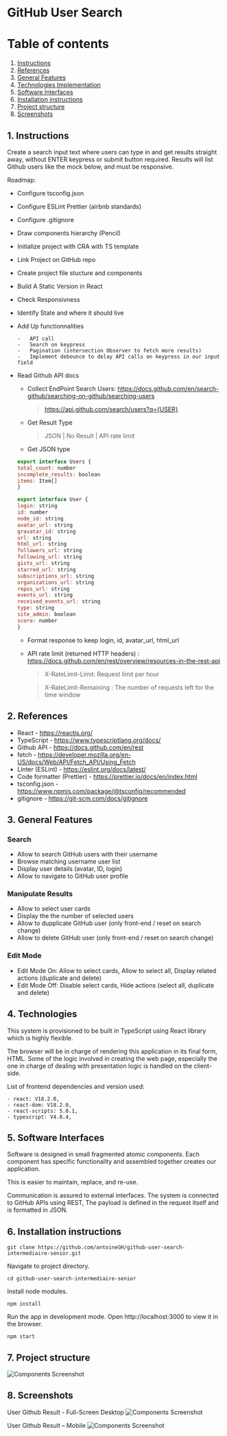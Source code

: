 # GitHub User Search

# Table of contents

1. [Instructions](#instructions)
2. [References](#references)
3. [General Features](#features)
4. [Technologies Implementation](#tech)
5. [Software Interfaces](#soft-interfaces)
6. [Installation instructions](#installation)
7. [Project structure](#structure)
8. [Screenshots](#screenshots)

## 1. Instructions<a name="instructions"></a>

Create a search input text where users can type in and get results straight away, without ENTER keypress or submit button required. Results will list Github users like the mock below, and must be responsive.

Roadmap:

-   Configure tsconfig.json
-   Configure ESLint Prettier (airbnb standards)
-   Configure .gitignore
-   Draw components hierarchy (Pencil)
-   Initialize project with CRA with TS template
-   Link Project on GitHub repo
-   Create project file stucture and components
-   Build A Static Version in React
-   Check Responsivness
-   Identify State and where it should live
-   Add Up functionnalities

        -   API call
        -   Search on keypress
        -   Pagination (intersection Observer to fetch more results)
        -   Implement debounce to delay API calls on keypress in our input field

-   Read Github API docs

    -   Collect EndPoint Search Users: https://docs.github.com/en/search-github/searching-on-github/searching-users
        > https://api.github.com/search/users?q={USER}
    -   Get Result Type

        > JSON | No Result | API rate limit

    -   Get JSON type

    ```Javascript
    export interface Users {
    total_count: number
    incomplete_results: boolean
    items: Item[]
    }

    export interface User {
    login: string
    id: number
    node_id: string
    avatar_url: string
    gravatar_id: string
    url: string
    html_url: string
    followers_url: string
    following_url: string
    gists_url: string
    starred_url: string
    subscriptions_url: string
    organizations_url: string
    repos_url: string
    events_url: string
    received_events_url: string
    type: string
    site_admin: boolean
    score: number
    }
    ```

    -   Format response to keep login, id, avatar_url, html_url

    -   API rate limit (returned HTTP headers) : https://docs.github.com/en/rest/overview/resources-in-the-rest-api

        > X-RateLimit-Limit: Request limit per hour

        > X-RateLimit-Remaining : The number of requests left for the time window

## 2. References<a name="references"></a>

-   React - https://reactjs.org/
-   TypeScript - https://www.typescriptlang.org/docs/
-   Github API - https://docs.github.com/en/rest
-   fetch - https://developer.mozilla.org/en-US/docs/Web/API/Fetch_API/Using_Fetch
-   Linter (ESLint) - https://eslint.org/docs/latest/
-   Code formatter (Prettier) - https://prettier.io/docs/en/index.html
-   tsconfig.json - https://www.npmjs.com/package/@tsconfig/recommended
-   gitignore - https://git-scm.com/docs/gitignore

## 3. General Features<a name="features"></a>

### Search

-   Allow to search GitHub users with their username
-   Browse matching username user list
-   Display user details (avatar, ID, login)
-   Allow to navigate to GitHub user profile

### Manipulate Results

-   Allow to select user cards
-   Display the the number of selected users
-   Allow to dupplicate GitHub user (only front-end / reset on search change)
-   Allow to delete GitHub user (only front-end / reset on search change)

### Edit Mode

-   Edit Mode On: Allow to select cards, Allow to select all, Display related actions (duplicate and delete)
-   Edit Mode Off: Disable select cards, Hide actions (select all, duplicate and delete)

## 4. Technologies<a name="tech"></a>

This system is provisioned to be built in TypeScript using React library which is highly flexible.

The browser will be in charge of rendering this application in its final form, HTML. Some of the logic involved in creating the web page, especially the one in charge of dealing with presentation logic is handled on the client-side.

List of frontend dependencies and version used:

    - react: V18.2.0,
    - react-dom: V18.2.0,
    - react-scripts: 5.0.1,
    - typescript: V4.8.4,

## 5. Software Interfaces<a name="soft-interfaces"></a>

Software is designed in small fragmented atomic components. Each component has specific functionality and assembled together creates our application.

This is easier to maintain, replace, and re-use.

Communication is assured to external interfaces. The system is connected to GitHub APIs using REST, The payload is defined in the request itself and is formatted in JSON.

## 6. Installation instructions<a name="installation"></a>

```shell
git clone https://github.com/antoineGH/github-user-search-intermediaire-senior.git
```

Navigate to project directory.

```shell
cd github-user-search-intermediaire-senior
```

Install node modules.

```shell
npm install
```

Run the app in development mode. Open http://localhost:3000 to view it in the browser.

```shell
npm start
```

## 7. Project structure<a name="structure"></a>

<!-- TODO: Update with final Project project structure -->

![Components Screenshot]()

## 8. Screenshots<a name="screenshots"></a>

<!-- TODO: Update ScreenShot with final result -->

User Github Result - Full-Screen Desktop ![Components Screenshot]()

User Github Result – Mobile ![Components Screenshot]()
